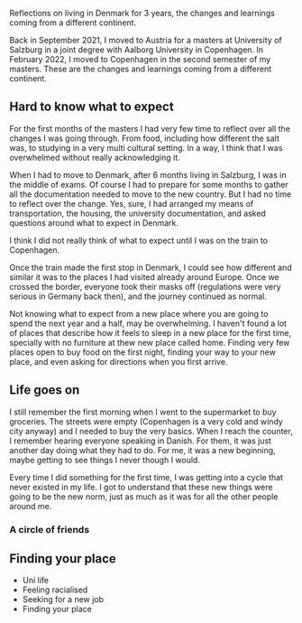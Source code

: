 Reflections on living in Denmark for 3 years, the changes and learnings coming from a different continent.

Back in September 2021, I moved to Austria for a masters at University of Salzburg in a joint degree with Aalborg University in Copenhagen. In February 2022, I moved to Copenhagen in the second semester of my masters. These are the changes and learnings coming from a different continent.

## Hard to know what to expect
For the first months of the masters I had very few time to reflect over all the changes I was going through. From food, including how different the salt was, to studying in a very multi cultural setting. In a way, I think that I was overwhelmed without really acknowledging it.

When I had to move to Denmark, after 6 months living in Salzburg, I was in the middle of exams. Of course I had to prepare for some months to gather all the documentation needed to move to the new country. But I had no time to reflect over the change. Yes, sure, I had arranged my means of transportation, the housing, the university documentation, and asked questions around what to expect in Denmark.

I think I did not really think of what to expect until I was on the train to Copenhagen.

Once the train made the first stop in Denmark, I could see how different and similar it was to the places I had visited already around Europe. Once we crossed the border, everyone took their masks off (regulations were very serious in Germany back then), and the journey continued as normal.

Not knowing what to expect from a new place where you are going to spend the next year and a half, may be overwhelming. I haven't found a lot of places that describe how it feels to sleep in a new place for the first time, specially with no furniture at thew new place called home. Finding very few places open to buy food on the first night, finding your way to your new place, and even asking for directions when you first arrive.

## Life goes on
I still remember the first morning when I went to the supermarket to buy groceries. The streets were empty (Copenhagen is a very cold and windy city anyway) and I needed to buy the very basics. When I reach the counter, I remember hearing everyone speaking in Danish. For them, it was just another day doing what they had to do. For me, it was a new beginning, maybe getting to see things I never though I would.

Every time I did something for the first time, I was getting into a cycle that never existed in my life. I got to understand that these new things were going to be the new norm, just as much as it was for all the other people around me.


### A circle of friends


## Finding your place


- Uni life
- Feeling racialised
- Seeking for a new job
- Finding your place
